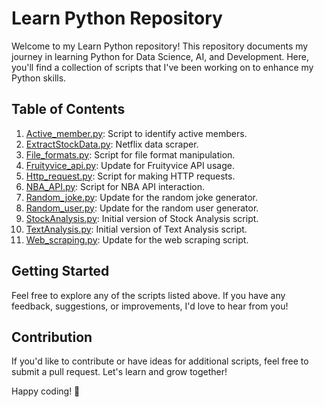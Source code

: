 # Learn Python Repository

Welcome to my Learn Python repository! This repository documents my journey in learning Python for Data Science, AI, and Development. Here, you'll find a collection of scripts that I've been working on to enhance my Python skills.

## Table of Contents

1. [Active_member.py](Active_member.py): Script to identify active members.
2. [ExtractStockData.py](ExtractStockData.py): Netflix data scraper.
3. [File_formats.py](File_formats.py): Script for file format manipulation.
4. [Fruityvice_api.py](Fruityvice_api.py): Update for Fruityvice API usage.
5. [Http_request.py](Http_request.py): Script for making HTTP requests.
6. [NBA_API.py](NBA_API.py): Script for NBA API interaction.
7. [Random_joke.py](Random_joke.py): Update for the random joke generator.
8. [Random_user.py](Random_user.py): Update for the random user generator.
9. [StockAnalysis.py](StockAnalysis.py): Initial version of Stock Analysis script.
10. [TextAnalysis.py](TextAnalysis.py): Initial version of Text Analysis script.
11. [Web_scraping.py](Web_scraping.py): Update for the web scraping script.

## Getting Started

Feel free to explore any of the scripts listed above. If you have any feedback, suggestions, or improvements, I'd love to hear from you!

## Contribution

If you'd like to contribute or have ideas for additional scripts, feel free to submit a pull request. Let's learn and grow together!

Happy coding! 🚀
